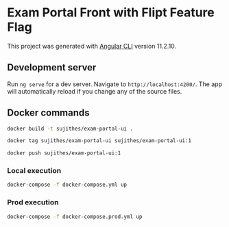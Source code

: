 # Exam Portal Front with Flipt Feature Flag

This project was generated with [Angular CLI](https://github.com/angular/angular-cli) version 11.2.10.

## Development server

Run `ng serve` for a dev server. Navigate to `http://localhost:4200/`. The app will automatically reload if you change any of the source files.


## Docker commands

```sh
docker build -t sujithes/exam-portal-ui .

docker tag sujithes/exam-portal-ui sujithes/exam-portal-ui:1

docker push sujithes/exam-portal-ui:1
```

### Local execution

```bash
docker-compose -f docker-compose.yml up 
```


### Prod execution
```bash
docker-compose -f docker-compose.prod.yml up
```
 
